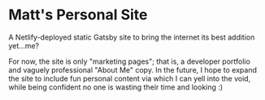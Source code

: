 # Matt's Personal Site

A Netlify-deployed static Gatsby site to bring the internet its best addition yet...me?

For now, the site is only "marketing pages"; that is, a developer portfolio and vaguely professional "About Me" copy. In the future, I hope to expand the site to include fun personal content via which I can yell into the void, while being confident no one is wasting their time and looking :)
